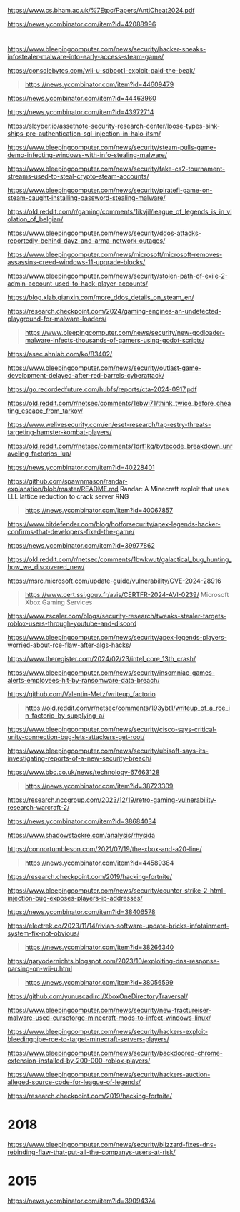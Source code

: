 https://www.cs.bham.ac.uk/%7Etpc/Papers/AntiCheat2024.pdf

https://news.ycombinator.com/item?id=42088996

#
https://www.bleepingcomputer.com/news/security/hacker-sneaks-infostealer-malware-into-early-access-steam-game/

https://consolebytes.com/wii-u-sdboot1-exploit-paid-the-beak/
> https://news.ycombinator.com/item?id=44609479

https://news.ycombinator.com/item?id=44463960

https://news.ycombinator.com/item?id=43972714

https://slcyber.io/assetnote-security-research-center/loose-types-sink-ships-pre-authentication-sql-injection-in-halo-itsm/

https://www.bleepingcomputer.com/news/security/steam-pulls-game-demo-infecting-windows-with-info-stealing-malware/

https://www.bleepingcomputer.com/news/security/fake-cs2-tournament-streams-used-to-steal-crypto-steam-accounts/

https://www.bleepingcomputer.com/news/security/piratefi-game-on-steam-caught-installing-password-stealing-malware/

https://old.reddit.com/r/gaming/comments/1ikvjil/league_of_legends_is_in_violation_of_belgian/

https://www.bleepingcomputer.com/news/security/ddos-attacks-reportedly-behind-dayz-and-arma-network-outages/

https://www.bleepingcomputer.com/news/microsoft/microsoft-removes-assassins-creed-windows-11-upgrade-blocks/

https://www.bleepingcomputer.com/news/security/stolen-path-of-exile-2-admin-account-used-to-hack-player-accounts/

https://blog.xlab.qianxin.com/more_ddos_details_on_steam_en/

https://research.checkpoint.com/2024/gaming-engines-an-undetected-playground-for-malware-loaders/
> https://www.bleepingcomputer.com/news/security/new-godloader-malware-infects-thousands-of-gamers-using-godot-scripts/

https://asec.ahnlab.com/ko/83402/

https://www.bleepingcomputer.com/news/security/outlast-game-development-delayed-after-red-barrels-cyberattack/

https://go.recordedfuture.com/hubfs/reports/cta-2024-0917.pdf

https://old.reddit.com/r/netsec/comments/1ebwi71/think_twice_before_cheating_escape_from_tarkov/

https://www.welivesecurity.com/en/eset-research/tap-estry-threats-targeting-hamster-kombat-players/

https://old.reddit.com/r/netsec/comments/1drf1kq/bytecode_breakdown_unraveling_factorios_lua/

https://news.ycombinator.com/item?id=40228401

https://github.com/spawnmason/randar-explanation/blob/master/README.md Randar: A Minecraft exploit that uses LLL lattice reduction to crack server RNG
> https://news.ycombinator.com/item?id=40067857

https://www.bitdefender.com/blog/hotforsecurity/apex-legends-hacker-confirms-that-developers-fixed-the-game/

https://news.ycombinator.com/item?id=39977862

https://old.reddit.com/r/netsec/comments/1bwkwut/galactical_bug_hunting_how_we_discovered_new/

https://msrc.microsoft.com/update-guide/vulnerability/CVE-2024-28916
> https://www.cert.ssi.gouv.fr/avis/CERTFR-2024-AVI-0239/ Microsoft Xbox Gaming Services

https://www.zscaler.com/blogs/security-research/tweaks-stealer-targets-roblox-users-through-youtube-and-discord

https://www.bleepingcomputer.com/news/security/apex-legends-players-worried-about-rce-flaw-after-algs-hacks/

https://www.theregister.com/2024/02/23/intel_core_13th_crash/

https://www.bleepingcomputer.com/news/security/insomniac-games-alerts-employees-hit-by-ransomware-data-breach/

https://github.com/Valentin-Metz/writeup_factorio
> https://old.reddit.com/r/netsec/comments/193ybt1/writeup_of_a_rce_in_factorio_by_supplying_a/

https://www.bleepingcomputer.com/news/security/cisco-says-critical-unity-connection-bug-lets-attackers-get-root/

https://www.bleepingcomputer.com/news/security/ubisoft-says-its-investigating-reports-of-a-new-security-breach/

https://www.bbc.co.uk/news/technology-67663128
> https://news.ycombinator.com/item?id=38723309

https://research.nccgroup.com/2023/12/19/retro-gaming-vulnerability-research-warcraft-2/

https://news.ycombinator.com/item?id=38684034

https://www.shadowstackre.com/analysis/rhysida

https://connortumbleson.com/2021/07/19/the-xbox-and-a20-line/
> https://news.ycombinator.com/item?id=44589384

https://research.checkpoint.com/2019/hacking-fortnite/

https://www.bleepingcomputer.com/news/security/counter-strike-2-html-injection-bug-exposes-players-ip-addresses/

https://news.ycombinator.com/item?id=38406578

https://electrek.co/2023/11/14/rivian-software-update-bricks-infotainment-system-fix-not-obvious/
> https://news.ycombinator.com/item?id=38266340

https://garyodernichts.blogspot.com/2023/10/exploiting-dns-response-parsing-on-wii-u.html
> https://news.ycombinator.com/item?id=38056599

https://github.com/yunuscadirci/XboxOneDirectoryTraversal/

https://www.bleepingcomputer.com/news/security/new-fractureiser-malware-used-curseforge-minecraft-mods-to-infect-windows-linux/

https://www.bleepingcomputer.com/news/security/hackers-exploit-bleedingpipe-rce-to-target-minecraft-servers-players/

https://www.bleepingcomputer.com/news/security/backdoored-chrome-extension-installed-by-200-000-roblox-players/

https://www.bleepingcomputer.com/news/security/hackers-auction-alleged-source-code-for-league-of-legends/

https://research.checkpoint.com/2019/hacking-fortnite/

# 2018

https://www.bleepingcomputer.com/news/security/blizzard-fixes-dns-rebinding-flaw-that-put-all-the-companys-users-at-risk/

# 2015

https://news.ycombinator.com/item?id=39094374